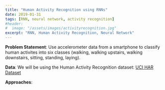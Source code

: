 ```yaml
---
title: "Human Activity Recognition using RNNs"
date: 2019-01-31
tags: [RNN, neural network, activity recognition]
#header:
#  image: "/assets/images/activityrecognition.jpg"
excerpt: "RNN, Human Activity Recognition, Neural Network"
---
```


**Problem Statement**: Use accelerometer data from a smartphone to classify human activites into six classes (walking, walking upstairs, walking downstairs, sitting, standing, laying).

**Data**: We will be using the Human Activity Recognition dataset: [UCI HAR Dataset](https://archive.ics.uci.edu/ml/machine-learning-databases/00240/UCI%20HAR%20Dataset.zip)

**Approaches**: 

